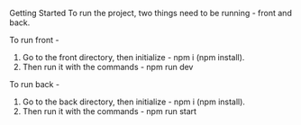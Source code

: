 Getting Started
To run the project, two things need to be running - front and back.

To run front -

1. Go to the front directory, then initialize - npm i (npm install).
2. Then run it with the commands - npm run dev



To run back -

1. Go to the back directory, then initialize - npm i (npm install).
2. Then run it with the commands - npm run start